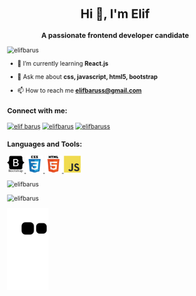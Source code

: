 <h1 align="center">Hi 👋, I'm Elif</h1>
<h3 align="center">A passionate frontend developer candidate</h3>

<p align="left"> <img src="https://komarev.com/ghpvc/?username=elifbarus&label=Profile%20views&color=0e75b6&style=flat" alt="elifbarus" /> </p>

- 🌱 I’m currently learning **React.js**

- 💬 Ask me about **css, javascript, html5, bootstrap**

- 📫 How to reach me **elifbaruss@gmail.com**

<h3 align="left">Connect with me:</h3>
<p align="left">
<a href="https://linkedin.com/in/elif baruş" target="blank"><img align="center" src="https://raw.githubusercontent.com/rahuldkjain/github-profile-readme-generator/master/src/images/icons/Social/linked-in-alt.svg" alt="elif baruş" height="30" width="40" /></a>
<a href="https://stackoverflow.com/users/elifbarus" target="blank"><img align="center" src="https://raw.githubusercontent.com/rahuldkjain/github-profile-readme-generator/master/src/images/icons/Social/stack-overflow.svg" alt="elifbarus" height="30" width="40" /></a>
<a href="https://www.hackerrank.com/elifbaruss" target="blank"><img align="center" src="https://raw.githubusercontent.com/rahuldkjain/github-profile-readme-generator/master/src/images/icons/Social/hackerrank.svg" alt="elifbaruss" height="30" width="40" /></a>
</p>

<h3 align="left">Languages and Tools:</h3>
<p align="left"> <a href="https://getbootstrap.com" target="_blank" rel="noreferrer"> <img src="https://raw.githubusercontent.com/devicons/devicon/master/icons/bootstrap/bootstrap-plain-wordmark.svg" alt="bootstrap" width="40" height="40"/> </a> <a href="https://www.w3schools.com/css/" target="_blank" rel="noreferrer"> <img src="https://raw.githubusercontent.com/devicons/devicon/master/icons/css3/css3-original-wordmark.svg" alt="css3" width="40" height="40"/> </a> <a href="https://www.w3.org/html/" target="_blank" rel="noreferrer"> <img src="https://raw.githubusercontent.com/devicons/devicon/master/icons/html5/html5-original-wordmark.svg" alt="html5" width="40" height="40"/> </a> <a href="https://developer.mozilla.org/en-US/docs/Web/JavaScript" target="_blank" rel="noreferrer"> <img src="https://raw.githubusercontent.com/devicons/devicon/master/icons/javascript/javascript-original.svg" alt="javascript" width="40" height="40"/> </a> </p>

<p><img align="center" src="https://github-readme-stats.vercel.app/api/top-langs?username=elifbarus&show_icons=true&locale=en&layout=compact" alt="elifbarus" /></p>

<p><img align="center" src="https://github-readme-streak-stats.herokuapp.com/?user=elifbarus&" alt="elifbarus" /></p>

![snake gif](https://github.com/elifbarus/elifbarus/blob/output/github-contribution-grid-snake.svg)

